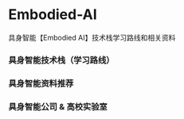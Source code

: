 # Embodied-AI
具身智能【Embodied AI】技术栈学习路线和相关资料


### 具身智能技术栈（学习路线）



### 具身智能资料推荐


### 具身智能公司 & 高校实验室

